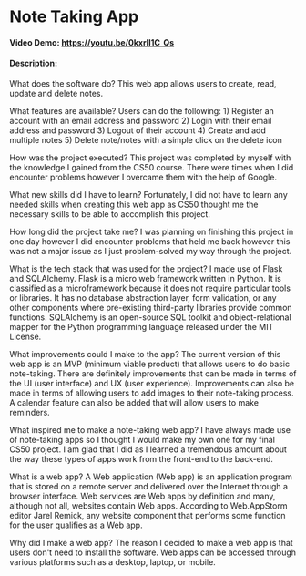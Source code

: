 # Note Taking App
#### Video Demo:  <https://youtu.be/0kxrII1C_Qs>
#### Description:
What does the software do?
This web app allows users to create, read, update and delete notes.

What features are available?
Users can do the following:
    1) Register an account with an email address and password
    2) Login with their email address and password
    3) Logout of their account
    4) Create and add multiple notes
    5) Delete note/notes with a simple click on the delete icon

How was the project executed?
This project was completed by myself with the knowledge I gained from the CS50 course. There were times when I did encounter problems however I overcame them with the help of Google.

What new skills did I have to learn?
Fortunately, I did not have to learn any needed skills when creating this web app as CS50 thought me the necessary skills to be able to accomplish this project.

How long did the project take me?
I was planning on finishing this project in one day however I did encounter problems that held me back however this was not a major issue as I just problem-solved my way through the project.

What is the tech stack that was used for the project?
I made use of Flask and SQLAlchemy. Flask is a micro web framework written in Python. It is classified as a microframework because it does not require particular tools or libraries. It has no database abstraction layer, form validation, or any other components where pre-existing third-party libraries provide common functions. SQLAlchemy is an open-source SQL toolkit and object-relational mapper for the Python programming language released under the MIT License.

What improvements could I make to the app?
The current version of this web app is an MVP (minimum viable product) that allows users to do basic note-taking. There are definitely improvements that can be made in terms of the UI (user interface) and UX (user experience). Improvements can also be made in terms of allowing users to add images to their note-taking process. A calendar feature can also be added that will allow users to make reminders.

What inspired me to make a note-taking web app?
I have always made use of note-taking apps so I thought I would make my own one for my final CS50 project. I am glad that I did as I learned a tremendous amount about the way these types of apps work from the front-end to the back-end.

What is a web app?
A Web application (Web app) is an application program that is stored on a remote server and delivered over the Internet through a browser interface. Web services are Web apps by definition and many, although not all, websites contain Web apps. According to Web.AppStorm editor Jarel Remick, any website component that performs some function for the user qualifies as a Web app.

Why did I make a web app?
The reason I decided to make a web app is that users don't need to install the software. Web apps can be accessed through various platforms such as a desktop, laptop, or mobile.








